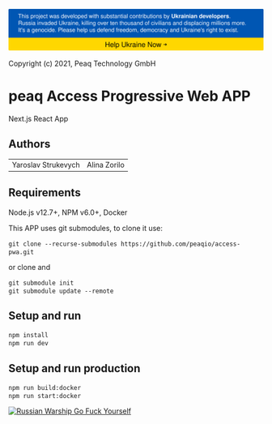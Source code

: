[![Stand With Ukraine](https://raw.githubusercontent.com/vshymanskyy/StandWithUkraine/main/banner-direct.svg)](https://vshymanskyy.github.io/StandWithUkraine)

Copyright (c) 2021, Peaq Technology GmbH
# peaq Access Progressive Web APP

Next.js React App


## Authors

<table style="text-align: center; border-width: 0;">
  <tr>
   <td>Yaroslav Strukevych
   </td>
   <td>Alina Zorilo<br/>
   </td>	  
</tr>
</table>

## Requirements

Node.js v12.7+, NPM v6.0+, Docker

This APP uses git submodules, to clone it use:
```
git clone --recurse-submodules https://github.com/peaqio/access-pwa.git
```
or clone and
```
git submodule init
git submodule update --remote
```
## Setup and run

```
npm install
npm run dev
```

## Setup and run production

```
npm run build:docker
npm run start:docker
```

[![Russian Warship Go Fuck Yourself](https://raw.githubusercontent.com/vshymanskyy/StandWithUkraine/main/badges/RussianWarship.svg)](https://vshymanskyy.github.io/StandWithUkraine)
